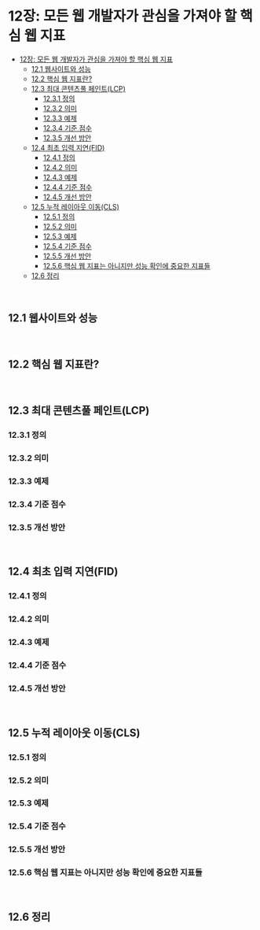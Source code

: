 # 12장: 모든 웹 개발자가 관심을 가져야 할 핵심 웹 지표

- [12장: 모든 웹 개발자가 관심을 가져야 할 핵심 웹 지표](#12장-모든-웹-개발자가-관심을-가져야-할-핵심-웹-지표)
  - [12.1 웹사이트와 성능](#121-웹사이트와-성능)
  - [12.2 핵심 웹 지표란?](#122-핵심-웹-지표란)
  - [12.3 최대 콘텐츠풀 페인트(LCP)](#123-최대-콘텐츠풀-페인트lcp)
    - [12.3.1 정의](#1231-정의)
    - [12.3.2 의미](#1232-의미)
    - [12.3.3 예제](#1233-예제)
    - [12.3.4 기준 점수](#1234-기준-점수)
    - [12.3.5 개선 방안](#1235-개선-방안)
  - [12.4 최초 입력 지연(FID)](#124-최초-입력-지연fid)
    - [12.4.1 정의](#1241-정의)
    - [12.4.2 의미](#1242-의미)
    - [12.4.3 예제](#1243-예제)
    - [12.4.4 기준 점수](#1244-기준-점수)
    - [12.4.5 개선 방안](#1245-개선-방안)
  - [12.5 누적 레이아웃 이동(CLS)](#125-누적-레이아웃-이동cls)
    - [12.5.1 정의](#1251-정의)
    - [12.5.2 의미](#1252-의미)
    - [12.5.3 예제](#1253-예제)
    - [12.5.4 기준 점수](#1254-기준-점수)
    - [12.5.5 개선 방안](#1255-개선-방안)
    - [12.5.6 핵심 웹 지표는 아니지만 성능 확인에 중요한 지표들](#1256-핵심-웹-지표는-아니지만-성능-확인에-중요한-지표들)
  - [12.6 정리](#126-정리)

<br>

## 12.1 웹사이트와 성능

<br>

## 12.2 핵심 웹 지표란?

<br>

## 12.3 최대 콘텐츠풀 페인트(LCP)
### 12.3.1 정의
### 12.3.2 의미
### 12.3.3 예제
### 12.3.4 기준 점수
### 12.3.5 개선 방안

<br>

## 12.4 최초 입력 지연(FID)
### 12.4.1 정의
### 12.4.2 의미
### 12.4.3 예제
### 12.4.4 기준 점수
### 12.4.5 개선 방안

<br>

## 12.5 누적 레이아웃 이동(CLS)
### 12.5.1 정의
### 12.5.2 의미
### 12.5.3 예제
### 12.5.4 기준 점수
### 12.5.5 개선 방안
### 12.5.6 핵심 웹 지표는 아니지만 성능 확인에 중요한 지표들

<br>

## 12.6 정리